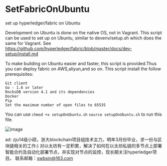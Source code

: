 # SetFabricOnUbuntu
set up hyperledger/fabric on Ubuntu

Development on Ubuntu is done on the native OS, not in Vagrant. This script can be
used to set up on Ubuntu, similar to devenv/setup.sh which does the
same for Vagrant.
See https://github.com/hyperledger/fabric/blob/master/docs/dev-setup/install.md

To make building on Ubuntu easier and faster, this script is provided.Thus you can deploy fabric on AWS,aliyun,and so on.
This script install the follow prerequisites:

    Git client
    Go - 1.6 or later
    RocksDB version 4.1 and its dependencies
    Docker
    Pip
    Set the maximum number of open files to 65535

You can use 
    ```
    chmod +x setupOnUbuntu.sh
    ```
    ```
    source setupOnUbuntu.sh
    ```
to run this file.

 ![image](https://github.com/swbsin/SetFabricOnUbuntu/blob/master/result.PNG?raw=true)

ad:
    zju14级小硕，浙大blockchain项目组技术主力，明年3月份毕业，求一份与区块链相关的工作:)
    对以太坊有一定积累，解决了如何在以太坊私链的多节点上部署智能合约及自动化部署节点，并实现对节点的监控，现长期关注hyperledger项目。
    联系邮箱：swbsin@163.com

